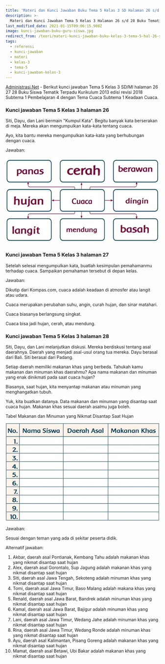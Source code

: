 ```yaml
---
title: 'Materi dan Kunci Jawaban Buku Tema 5 Kelas 3 SD Halaman 26 s/d 28'
description: >-
  Materi dan Kunci Jawaban Tema 5 Kelas 3 Halaman 26 s/d 28 Buku Tematik Subtema 1 Pembelajaran 3.
last_modified_date: 2021-01-15T09:06:15.908Z
image: kunci-jawaban-buku-guru-siswa.jpg
redirect_from: /teori/materi-kunci-jawaban-buku-kelas-3-tema-5-hal-26-sd-28
tags:
  - referensi
  - kunci-jawaban
  - materi
  - kelas-3
  - tema-5
  - kunci-jawaban-kelas-3
---
```



[Administrasi.Net](https://administrasi.net "Administrasi.Net") - Berikut kunci jawaban Tema 5 Kelas 3 SD/MI halaman 26 27 28 Buku Siswa Tematik Terpadu Kurikulum 2013 edisi revisi 2018 Subtema 1 Pembelajaran 4 dengan Tema Cuaca Subtema 1 Keadaan Cuaca.

### Kunci jawaban Tema 5 Kelas 3 halaman 26

Siti, Dayu, dan Lani bermain "Kumpul Kata". Begitu banyak kata berserakan di meja. Mereka akan mengumpulkan kata-kata tentang cuaca.

Ayo, kita bantu mereka mengumpulkan kata-kata yang berhubungan dengan cuaca.

Jawaban:

![Kunci jawaban halaman 26](/img/jawaban-tema-5-kelas-3-halaman-26.jpg "Kunci jawaban halaman 26")

### Kunci jawaban Tema 5 Kelas 3 halaman 27

Setelah selesai mengumpulkan kata, buatlah kesimpulan pemahamanmu terhadap cuaca. Sampaikan pemahaman tersebut di depan kelas.

Jawaban:

Dikutip dari Kompas.com, cuaca adalah keadaan di atmosfer atau langit atau udara.

Cuaca merupakan perubahan suhu, angin, curah hujan, dan sinar matahari.

Cuaca biasanya berlangsung singkat.

Cuaca bisa jadi hujan, cerah, atau mendung.

### Kunci jawaban Tema 5 Kelas 3 halaman 28

Siti, Dayu, dan Lani melanjutkan diskusi. Mereka berdiskusi tentang asal daerahnya. Daerah yang menjadi asal-usul orang tua mereka. Dayu berasal dari Bali. Siti berasal dari Padang.

Setiap daerah memiliki makanan khas yang berbeda. Tahukah kamu makanan dan minuman khas daerahmu? Apa nama makanan dan minuman yang enak dinikmati pada saat cuaca hujan?

Biasanya, saat hujan, kita menyantap makanan atau minuman yang menghangatkan tubuh.

Yuk, kita buatkan datanya. Data makanan dan minuman yang disantap saat cuaca hujan. Makanan khas sesuai daerah asalmu juga boleh.

Tabel Makanan dan Minuman yang Nikmat Disantap Saat Hujan

![Kunci jawaban halaman 28](/img/gambar-tema-5-kelas-3-halaman-28.jpg "Kunci jawaban halaman 28")

Jawaban:

Sesuai dengan teman yang ada di sekitar peserta didik.

Alternatif jawaban:

1. Akbar, daerah asal Pontianak, Kembang Tahu adalah makanan khas yang nikmat disantap saat hujan
2. Alex, daerah asal Gorontalo, Sup Jagung adalah makanan khas yang nikmat disantap saat hujan
3. Siti, daerah asal Jawa Tengah, Sekoteng adalah minuman khas yang nikmat disantap saat hujan
4. Tomi, daerah asal Jawa Timur, Baso Malang adalah makana khas yang nikmat disantap saat hujan
5. Renald, daerah asal Jawa Barat, Bandrek adalah minuman khas yang nikmat disantap saat hujan
6. Kamal, daerah asal Jawa Barat, Bajigur adalah minuman khas yang nikmat disantap saat hujan
7. Lani, daerah asal Jawa Timur, Wedang Jahe adalah minuman khas yang nikmat disantap saat hujan
8. Rina, daerah asal Jawa Timur, Wedang Ronde adalah minuman khas yang nikmat disantap saat hujan
9. Ayu, daerah asal Kalimantan, Pisang Goreng adalah makanan khas yang nikmat disantap saat hujan
10. Mamat, daerah asal Betawi, Ubi Bakar adalah makanan khas yang nikmat disantap saat hujan



